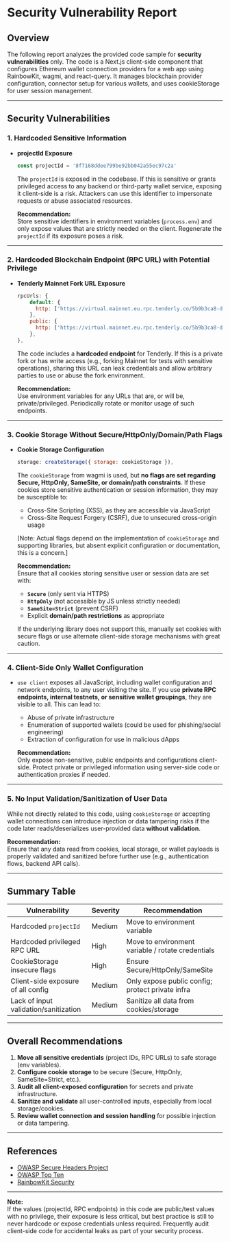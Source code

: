 # Security Vulnerability Report

## Overview

The following report analyzes the provided code sample for **security vulnerabilities** only. The code is a Next.js client-side component that configures Ethereum wallet connection providers for a web app using RainbowKit, wagmi, and react-query. It manages blockchain provider configuration, connector setup for various wallets, and uses cookieStorage for user session management.

---

## Security Vulnerabilities

### 1. **Hardcoded Sensitive Information**

- **projectId Exposure**  
  ```js
  const projectId = '8f7168ddee799be92bb042a55ec97c2a'
  ```
  The `projectId` is exposed in the codebase. If this is sensitive or grants privileged access to any backend or third-party wallet service, exposing it client-side is a risk. Attackers can use this identifier to impersonate requests or abuse associated resources.

  **Recommendation:**  
  Store sensitive identifiers in environment variables (`process.env`) and only expose values that are strictly needed on the client. Regenerate the `projectId` if its exposure poses a risk.

---

### 2. **Hardcoded Blockchain Endpoint (RPC URL) with Potential Privilege**

- **Tenderly Mainnet Fork URL Exposure**  
  ```js
  rpcUrls: {
      default: {
        http: ['https://virtual.mainnet.eu.rpc.tenderly.co/5b9b3ca8-d8f4-454c-813c-3b0d0bebb72a'],
      },
      public: {
        http: ['https://virtual.mainnet.eu.rpc.tenderly.co/5b9b3ca8-d8f4-454c-813c-3b0d0bebb72a'],
      },
  },
  ```
  The code includes a **hardcoded endpoint** for Tenderly. If this is a private fork or has write access (e.g., forking Mainnet for tests with sensitive operations), sharing this URL can leak credentials and allow arbitrary parties to use or abuse the fork environment.

  **Recommendation:**  
  Use environment variables for any URLs that are, or will be, private/privileged. Periodically rotate or monitor usage of such endpoints.

---

### 3. **Cookie Storage Without Secure/HttpOnly/Domain/Path Flags**

- **Cookie Storage Configuration**  
  ```js
  storage: createStorage({ storage: cookieStorage }),
  ```
  The `cookieStorage` from wagmi is used, but **no flags are set regarding Secure, HttpOnly, SameSite, or domain/path constraints**. If these cookies store sensitive authentication or session information, they may be susceptible to:
    - Cross-Site Scripting (XSS), as they are accessible via JavaScript
    - Cross-Site Request Forgery (CSRF), due to unsecured cross-origin usage

  [Note: Actual flags depend on the implementation of `cookieStorage` and supporting libraries, but absent explicit configuration or documentation, this is a concern.]

  **Recommendation:**  
  Ensure that all cookies storing sensitive user or session data are set with:
    - **`Secure`** (only sent via HTTPS)
    - **`HttpOnly`** (not accessible by JS unless strictly needed)
    - **`SameSite=Strict`** (prevent CSRF)
    - Explicit **domain/path restrictions** as appropriate

  If the underlying library does not support this, manually set cookies with secure flags or use alternate client-side storage mechanisms with great caution.

---

### 4. **Client-Side Only Wallet Configuration**

- `use client` exposes all JavaScript, including wallet configuration and network endpoints, to any user visiting the site. If you use **private RPC endpoints, internal testnets, or sensitive wallet groupings**, they are visible to all. This can lead to:
    - Abuse of private infrastructure
    - Enumeration of supported wallets (could be used for phishing/social engineering)
    - Extraction of configuration for use in malicious dApps

  **Recommendation:**  
  Only expose non-sensitive, public endpoints and configurations client-side. Protect private or privileged information using server-side code or authentication proxies if needed.

---

### 5. **No Input Validation/Sanitization of User Data**
While not directly related to this code, using `cookieStorage` or accepting wallet connections can introduce injection or data tampering risks if the code later reads/deserializes user-provided data **without validation**.

  **Recommendation:**  
  Ensure that any data read from cookies, local storage, or wallet payloads is properly validated and sanitized before further use (e.g., authentication flows, backend API calls).

---

## Summary Table

| Vulnerability                        | Severity  | Recommendation                                    |
|-------------------------------------- |-----------|---------------------------------------------------|
| Hardcoded `projectId`                | Medium    | Move to environment variable                      |
| Hardcoded privileged RPC URL         | High      | Move to environment variable / rotate credentials |
| CookieStorage insecure flags         | High      | Ensure Secure/HttpOnly/SameSite                   |
| Client-side exposure of all config   | Medium    | Only expose public config; protect private infra  |
| Lack of input validation/sanitization| Medium    | Sanitize all data from cookies/storage            |

---

## Overall Recommendations

1. **Move all sensitive credentials** (project IDs, RPC URLs) to safe storage (env variables).
2. **Configure cookie storage** to be secure (Secure, HttpOnly, SameSite=Strict, etc.).
3. **Audit all client-exposed configuration** for secrets and private infrastructure.
4. **Sanitize and validate** all user-controlled inputs, especially from local storage/cookies.
5. **Review wallet connection and session handling** for possible injection or data tampering.

---

## References

- [OWASP Secure Headers Project](https://owasp.org/www-project-secure-headers/)
- [OWASP Top Ten](https://owasp.org/www-project-top-ten/)
- [RainbowKit Security](https://www.rainbowkit.com/docs/security)

---

**Note:**  
If the values (projectId, RPC endpoints) in this code are public/test values with no privilege, their exposure is less critical, but best practice is still to never hardcode or expose credentials unless required. Frequently audit client-side code for accidental leaks as part of your security process.